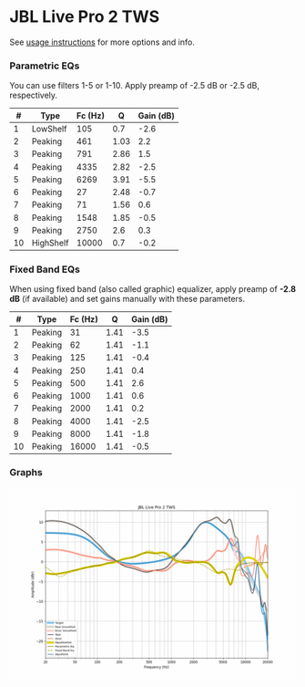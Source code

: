 # JBL Live Pro 2 TWS
See [usage instructions](https://github.com/jaakkopasanen/AutoEq#usage) for more options and info.

### Parametric EQs
You can use filters 1-5 or 1-10. Apply preamp of -2.5 dB or -2.5 dB, respectively.

|   # | Type      |   Fc (Hz) |    Q |   Gain (dB) |
|-----|-----------|-----------|------|-------------|
|   1 | LowShelf  |       105 | 0.7  |        -2.6 |
|   2 | Peaking   |       461 | 1.03 |         2.2 |
|   3 | Peaking   |       791 | 2.86 |         1.5 |
|   4 | Peaking   |      4335 | 2.82 |        -2.5 |
|   5 | Peaking   |      6269 | 3.91 |        -5.5 |
|   6 | Peaking   |        27 | 2.48 |        -0.7 |
|   7 | Peaking   |        71 | 1.56 |         0.6 |
|   8 | Peaking   |      1548 | 1.85 |        -0.5 |
|   9 | Peaking   |      2750 | 2.6  |         0.3 |
|  10 | HighShelf |     10000 | 0.7  |        -0.2 |

### Fixed Band EQs
When using fixed band (also called graphic) equalizer, apply preamp of **-2.8 dB** (if available) and set gains manually with these parameters.

|   # | Type    |   Fc (Hz) |    Q |   Gain (dB) |
|-----|---------|-----------|------|-------------|
|   1 | Peaking |        31 | 1.41 |        -3.5 |
|   2 | Peaking |        62 | 1.41 |        -1.1 |
|   3 | Peaking |       125 | 1.41 |        -0.4 |
|   4 | Peaking |       250 | 1.41 |         0.4 |
|   5 | Peaking |       500 | 1.41 |         2.6 |
|   6 | Peaking |      1000 | 1.41 |         0.6 |
|   7 | Peaking |      2000 | 1.41 |         0.2 |
|   8 | Peaking |      4000 | 1.41 |        -2.5 |
|   9 | Peaking |      8000 | 1.41 |        -1.8 |
|  10 | Peaking |     16000 | 1.41 |        -0.5 |

### Graphs
![](./JBL%20Live%20Pro%202%20TWS.png)
